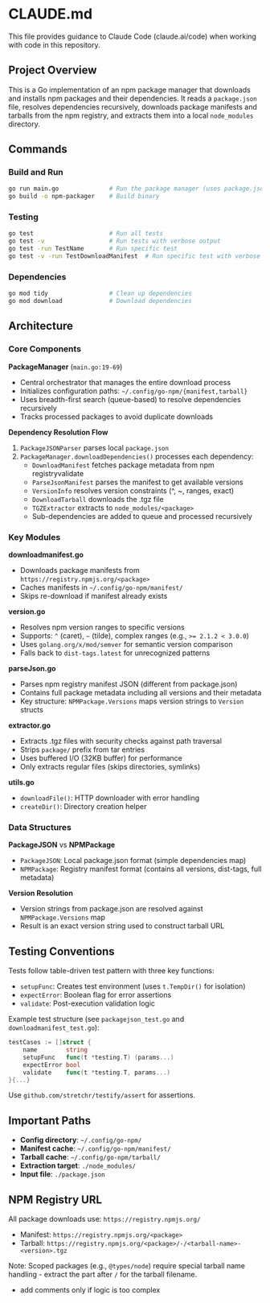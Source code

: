 # CLAUDE.md

This file provides guidance to Claude Code (claude.ai/code) when working with code in this repository.

## Project Overview

This is a Go implementation of an npm package manager that downloads and installs npm packages and their dependencies. It reads a `package.json` file, resolves dependencies recursively, downloads package manifests and tarballs from the npm registry, and extracts them into a local `node_modules` directory.

## Commands

### Build and Run
```bash
go run main.go              # Run the package manager (uses package.json in current directory)
go build -o npm-packager    # Build binary
```

### Testing
```bash
go test                     # Run all tests
go test -v                  # Run tests with verbose output
go test -run TestName       # Run specific test
go test -v -run TestDownloadManifest  # Run specific test with verbose output
```

### Dependencies
```bash
go mod tidy                 # Clean up dependencies
go mod download             # Download dependencies
```

## Architecture

### Core Components

**PackageManager** (`main.go:19-69`)
- Central orchestrator that manages the entire download process
- Initializes configuration paths: `~/.config/go-npm/{manifest,tarball}`
- Uses breadth-first search (queue-based) to resolve dependencies recursively
- Tracks processed packages to avoid duplicate downloads

**Dependency Resolution Flow**
1. `PackageJSONParser` parses local `package.json`
2. `PackageManager.downloadDependencies()` processes each dependency:
   - `DownloadManifest` fetches package metadata from npm registryvalidate
   - `ParseJsonManifest` parses the manifest to get available versions
   - `VersionInfo` resolves version constraints (^, ~, ranges, exact)
   - `DownloadTarball` downloads the .tgz file
   - `TGZExtractor` extracts to `node_modules/<package>`
   - Sub-dependencies are added to queue and processed recursively

### Key Modules

**downloadmanifest.go**
- Downloads package manifests from `https://registry.npmjs.org/<package>`
- Caches manifests in `~/.config/go-npm/manifest/`
- Skips re-download if manifest already exists

**version.go**
- Resolves npm version ranges to specific versions
- Supports: `^` (caret), `~` (tilde), complex ranges (e.g., `>= 2.1.2 < 3.0.0`)
- Uses `golang.org/x/mod/semver` for semantic version comparison
- Falls back to `dist-tags.latest` for unrecognized patterns

**parseJson.go**
- Parses npm registry manifest JSON (different from package.json)
- Contains full package metadata including all versions and their metadata
- Key structure: `NPMPackage.Versions` maps version strings to `Version` structs

**extractor.go**
- Extracts .tgz files with security checks against path traversal
- Strips `package/` prefix from tar entries
- Uses buffered I/O (32KB buffer) for performance
- Only extracts regular files (skips directories, symlinks)

**utils.go**
- `downloadFile()`: HTTP downloader with error handling
- `createDir()`: Directory creation helper

### Data Structures

**PackageJSON** vs **NPMPackage**
- `PackageJSON`: Local package.json format (simple dependencies map)
- `NPMPackage`: Registry manifest format (contains all versions, dist-tags, full metadata)

**Version Resolution**
- Version strings from package.json are resolved against `NPMPackage.Versions` map
- Result is an exact version string used to construct tarball URL

## Testing Conventions

Tests follow table-driven test pattern with three key functions:
- `setupFunc`: Creates test environment (uses `t.TempDir()` for isolation)
- `expectError`: Boolean flag for error assertions
- `validate`: Post-execution validation logic

Example test structure (see `packagejson_test.go` and `downloadmanifest_test.go`):
```go
testCases := []struct {
    name        string
    setupFunc   func(t *testing.T) (params...)
    expectError bool
    validate    func(t *testing.T, params...)
}{...}
```

Use `github.com/stretchr/testify/assert` for assertions.

## Important Paths

- **Config directory**: `~/.config/go-npm/`
- **Manifest cache**: `~/.config/go-npm/manifest/`
- **Tarball cache**: `~/.config/go-npm/tarball/`
- **Extraction target**: `./node_modules/`
- **Input file**: `./package.json`

## NPM Registry URL

All package downloads use: `https://registry.npmjs.org/`
- Manifest: `https://registry.npmjs.org/<package>`
- Tarball: `https://registry.npmjs.org/<package>/-/<tarball-name>-<version>.tgz`

Note: Scoped packages (e.g., `@types/node`) require special tarball name handling - extract the part after `/` for the tarball filename.
- add comments only if logic is too complex
